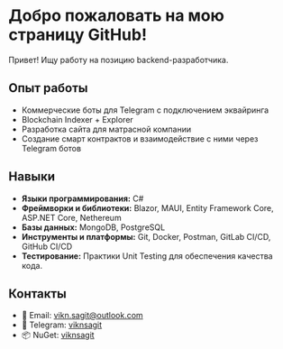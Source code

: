 # Добро пожаловать на мою страницу GitHub!

Привет! Ищу работу на позицию backend-разработчика.

## Опыт работы

- Коммерческие боты для Telegram с подключением эквайринга
- Blockchain Indexer + Explorer
- Разработка сайта для матрасной компании
- Создание смарт контрактов и взаимодействие с ними через Telegram ботов

## Навыки

- **Языки программирования:** C#
- **Фреймворки и библиотеки:** Blazor, MAUI, Entity Framework Core, ASP.NET Core, Nethereum
- **Базы данных:** MongoDB, PostgreSQL
- **Инструменты и платформы:** Git, Docker, Postman, GitLab CI/CD, GitHub CI/CD
- **Тестирование:** Практики Unit Testing для обеспечения качества кода.

## Контакты

- 📧 Email: [vikn.sagit@outlook.com](mailto:vikn.sagit@outlook.com)
- 💬 Telegram: [viknsagit](https://t.me/viknsagit)
- 📦 NuGet: [viknsagit](https://www.nuget.org/profiles/viknsagit)
